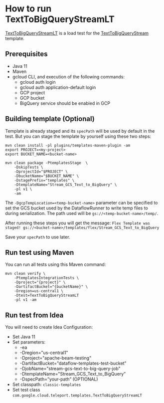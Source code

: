 # How to run TextToBigQueryStreamLT

[TextToBigQueryStreamLT](../v1/src/test/java/com/google/cloud/teleport/templates/TextToBigQueryStreamLT.java)
is a load test for the [TextToBigQueryStream](../v1/src/main/java/com/google/cloud/teleport/templates/TextToBigQueryStreaming.java) template.

## Prerequisites
* Java 11
* Maven
* gcloud CLI, and execution of the following commands:
  * gcloud auth login
  * gcloud auth application-default login
  * GCP project
  * GCP bucket
  * BigQuery service should be enabled in GCP

## Building template (Optional)

Template is already staged and its `specPath` will be used by default in the test.
But you can stage the template by yourself using these two steps:

```
mvn clean install -pl plugins/templates-maven-plugin -am
export PROJECT=<my-project>
export BUCKET_NAME=<bucket-name>
```

```
mvn clean package -PtemplatesStage  \
    -DskipTests \
    -DprojectId="$PROJECT" \
    -DbucketName="$BUCKET_NAME" \
    -DstagePrefix="templates" \
    -DtemplateName="Stream_GCS_Text_to_BigQuery" \
    -pl v1 \
    -am
```

The `-DgcpTempLocation=<temp-bucket-name>` parameter can be specified to set the GCS bucket used by the DataflowRunner to write temp files to during serialization.
The path used will be `gs://<temp-bucket-name>/temp/`.

After running these steps you will get the message:
``Flex Template was staged! gs://<bucket-name>/templates/flex/Stream_GCS_Text_to_BigQuery``

Save your `specPath` to use later.

## Run test using Maven

You can run all tests using this Maven command:

```
mvn clean verify \
    -PtemplatesIntegrationTests \
    -Dproject="{project}" \
    -DartifactBucket="{bucketName}" \
    -Dregion=us-central1 \
    -Dtest=TextToBigQueryStreamLT
    -pl v1 -am
```

## Run test from Idea

You will need to create Idea Configuration:
* Set Java 11
* Set parameters:
  * -ea
  * -Dregion="us-central1"
  * -Dproject="apache-beam-testing"
  * -DartifactBucket="dataflow-templates-test-bucket"
  * -DjobName="stream-gcs-text-to-big-query-job"
  * -DtemplateName="Stream_GCS_Text_to_BigQuery"
  * -DspecPath=”your-path” (OPTIONAL)
* Set classpath: `classic-templates`
* Set test class `com.google.cloud.teleport.templates.TextToBigQueryStreamLT`
